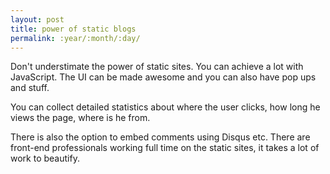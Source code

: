 ```yaml
---
layout: post
title: power of static blogs
permalink: :year/:month/:day/
---
```


Don't understimate the power of static sites. You can achieve a lot with JavaScript. The UI can be made awesome and you can also have pop ups and stuff. 

You can collect detailed statistics about where the user clicks, how long he views the page, where is he from.

There is also the option to embed comments using Disqus etc. There are front-end professionals working full time on the static sites, it takes a lot of work to beautify.